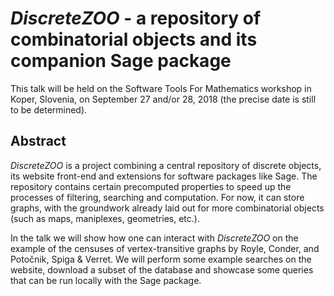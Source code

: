# *DiscreteZOO* - a repository of combinatorial objects and its companion Sage package

This talk will be held on the Software Tools For Mathematics workshop
in Koper, Slovenia, on September 27 and/or 28, 2018
(the precise date is still to be determined).

## Abstract

*DiscreteZOO* is a project combining a central repository of discrete objects,
its website front-end and extensions for software packages like Sage.
The repository contains certain precomputed properties
to speed up the processes of filtering, searching and computation.
For now, it can store graphs,
with the groundwork already laid out for more combinatorial objects
(such as maps, maniplexes, geometries, etc.).

In the talk we will show how one can interact with *DiscreteZOO*
on the example of the censuses of vertex-transitive graphs
by Royle, Conder, and Potočnik, Spiga & Verret.
We will perform some example searches on the website,
download a subset of the database
and showcase some queries that can be run locally with the Sage package.
